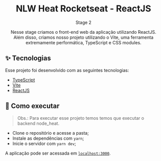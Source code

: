 <h1 align="center">NLW Heat Rocketseat - ReactJS</h1>

<p align="center">
  Stage 2
</p>

<p align="center">
  Nesse stage criamos o front-end web da aplicação utilizando ReactJS. Além disso, criamos nosso projeto utilizando o Vite, uma ferramenta extremamente performática, TypeScript e CSS modules.
</p>


## ✨ Tecnologias

Esse projeto foi desenvolvido com as seguintes tecnologias:

- [TypeScript](https://www.typescriptlang.org/)
- [Vite](https://vitejs.dev/)
- [ReactJS](https://pt-br.reactjs.org/)

## 🚀 Como executar

> Obs.: Para executar esse projeto temos temos que executar o backend node_heat.

- Clone o repositório e acesse a pasta;
- Instale as dependências com `yarn`;
- Inicie o servidor com `yarn dev`;

A aplicação pode ser acessada em [`localhost:3000`](http://localhost:3000).